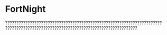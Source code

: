 # FortNight
?????????????????????????????????????????????????????????????????????????????????????????????????????????????????????????????????
